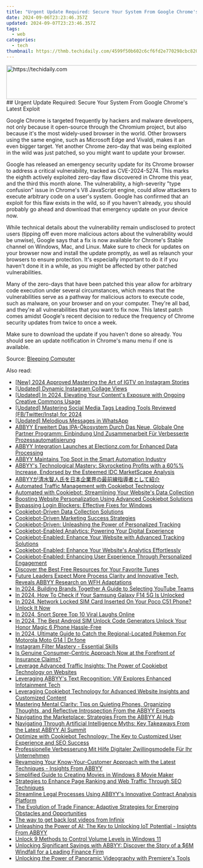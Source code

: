 ```yaml
---
title: "Urgent Update Required: Secure Your System From Google Chrome's Latest Exploit"
date: 2024-09-06T23:23:46.357Z
updated: 2024-09-07T23:23:46.357Z
tags:
  - web
categories:
  - tech
thumbnail: https://thmb.techidaily.com/4599f50b602c6cf6fd2e770298cbc820ac519a960550c4309b2e36a11fd875c9.jpg
---
```


<!-- affiliate ads begin -->
<a href="https://appsumo.8odi.net/c/5597632/2130887/7443" target="_top" id="2130887">
  <img src="//a.impactradius-go.com/display-ad/7443-2130887" border="0" alt="https://techidaily.com" width="728" height="90"/>
</a>
<img height="0" width="0" src="https://appsumo.8odi.net/i/5597632/2130887/7443" style="position:absolute;visibility:hidden;" border="0" />
<!-- affiliate ads end -->
## Urgent Update Required: Secure Your System From Google Chrome's Latest Exploit

Google Chrome is targeted frequently by hackers and malware developers, not only because it open-source through the Chromium project, but also because it's the most widely-used browser in the world. Other browsers using the same engine, such as Microsoft Edge and Vivaldi, makes it an even bigger target. Yet another Chrome zero-day that was being exploited in the wild was just patched, so you might want to update your browser.

 Google has released an emergency security update for its Chrome browser to address a critical vulnerability, tracked as CVE-2024-5274\. This marks the eighth actively exploited zero-day flaw discovered in Chrome this year, and the third this month alone. The vulnerability, a high-severity "type confusion" issue in Chrome's V8 JavaScript engine, could allow attackers to execute arbitrary code on a user's system. Google has confirmed that an exploit for this flaw exists in the wild, so if you haven't already, you should probably go ahead and download that emergency update on your device now.

 While technical details about the vulnerability remain undisclosed to protect users (tipping off even more malicious actors about the vulnerability would be unwise), Google says that a fix is now available for Chrome's Stable channel on Windows, Mac, and Linux. Make sure to check for updates on your browser now and install the update promptly, as well as relaunch your browsers to ensure protection. It's especially important to do it if you haven't done it in a while, as you might be affected by other patched vulnerabilities.

 Many of the zero-days that have been patched this year allow for arbitrary code execution under several circumstances, which means that the vulnerabilities serve as a pathway for malicious actors to execute code, such as malware, on your browser and on your computer. They're all bad, and they're all vulnerabilities that you want to fix now. This latest patch comes amidst Google's recent decision to reduce the frequency of Chrome security updates from twice to once a week.

 Make sure to download the update if you haven't done so already. You should see an update notification in Chrome's manu menu if one is available.

 Source: [Bleeping Computer](https://www.bleepingcomputer.com/news/security/google-fixes-eighth-actively-exploited-chrome-zero-day-this-year/)

<ins class="adsbygoogle"
     style="display:block"
     data-ad-format="autorelaxed"
     data-ad-client="ca-pub-7571918770474297"
     data-ad-slot="1223367746"></ins>



<ins class="adsbygoogle"
     style="display:block"
     data-ad-client="ca-pub-7571918770474297"
     data-ad-slot="8358498916"
     data-ad-format="auto"
     data-full-width-responsive="true"></ins>

<span class="atpl-alsoreadstyle">Also read:</span>
<div><ul>
<li><a href="https://instagram-video-files.techidaily.com/new-2024-approved-mastering-the-art-of-igtv-on-instagram-stories/"><u>[New] 2024 Approved  Mastering the Art of IGTV on Instagram Stories</u></a></li>
<li><a href="https://instagram-video-files.techidaily.com/updated-dynamic-instagram-collage-views/"><u>[Updated] Dynamic Instagram Collage Views</u></a></li>
<li><a href="https://youtube-web.techidaily.com/ed-in-2024-elevating-your-contents-exposure-with-ongoing-creative-commons-usage/"><u>[Updated] In 2024, Elevating Your Content's Exposure with Ongoing Creative Commons Usage</u></a></li>
<li><a href="https://instagram-video-recordings.techidaily.com/updated-mastering-social-media-tags-leading-tools-reviewed-fbtwitterinsta-for-2024/"><u>[Updated] Mastering Social Media Tags  Leading Tools Reviewed (FB/Twitter/Insta) for 2024</u></a></li>
<li><a href="https://extra-guidance.techidaily.com/updated-melodious-messages-in-whatsapp/"><u>[Updated] Melodious Messages in WhatsApp</u></a></li>
<li><a href="https://some-tips.techidaily.com/abbyy-erweitert-das-ipa-okosystem-durch-das-neue-globale-one-partner-programm-einbindung-und-zusammenarbeit-fur-verbesserte-prozessautomatisierung/"><u>ABBYY Erweitert Das IPA-Ökosystem Durch Das Neue, Globale One Partner Programm: Einbindung Und Zusammenarbeit Für Verbesserte Prozessautomatisierung</u></a></li>
<li><a href="https://some-tips.techidaily.com/abbyy-integration-launches-at-electionzcom-for-enhanced-data-processing/"><u>ABBYY Integration Launches at Electionz.com for Enhanced Data Processing</u></a></li>
<li><a href="https://some-tips.techidaily.com/abbyy-maintains-top-spot-in-the-smart-automation-industry/"><u>ABBYY Maintains Top Spot in the Smart Automation Industry</u></a></li>
<li><a href="https://some-tips.techidaily.com/abbyys-technological-mastery-skyrocketing-profits-with-a-60-increase-endorsed-by-the-esteemed-idc-marketscape-analysis/"><u>ABBYY's Technological Mastery: Skyrocketing Profits with a 60%% Increase, Endorsed by the Esteemed IDC MarketScape Analysis</u></a></li>
<li><a href="https://some-tips.techidaily.com/1724312832646-abbyy/"><u>ABBYYが清水智人氏を日本企業界の最前線指導者として紹介</u></a></li>
<li><a href="https://some-tips.techidaily.com/automated-traffic-management-with-cookiebot-technology/"><u>Automated Traffic Management with Cookiebot Technology</u></a></li>
<li><a href="https://some-tips.techidaily.com/automated-with-cookiebot-streamlining-your-websites-data-collection/"><u>Automated with Cookiebot: Streamlining Your Website's Data Collection</u></a></li>
<li><a href="https://some-tips.techidaily.com/boosting-website-personalization-using-advanced-cookiebot-solutions/"><u>Boosting Website Personalization Using Advanced Cookiebot Solutions</u></a></li>
<li><a href="https://win11.techidaily.com/bypassing-login-blockers-effective-fixes-for-windows/"><u>Bypassing Login Blockers: Effective Fixes for Windows</u></a></li>
<li><a href="https://some-tips.techidaily.com/cookiebot-driven-data-collection-solutions/"><u>Cookiebot-Driven Data Collection Solutions</u></a></li>
<li><a href="https://some-tips.techidaily.com/cookiebot-driven-marketing-success-strategies/"><u>Cookiebot-Driven Marketing Success Strategies</u></a></li>
<li><a href="https://some-tips.techidaily.com/cookiebot-driven-unleashing-the-power-of-personalized-tracking/"><u>Cookiebot-Driven: Unleashing the Power of Personalized Tracking</u></a></li>
<li><a href="https://some-tips.techidaily.com/cookiebot-enabled-analytics-powering-your-digital-experience/"><u>Cookiebot-Enabled Analytics: Powering Your Digital Experience</u></a></li>
<li><a href="https://some-tips.techidaily.com/cookiebot-enabled-enhance-your-website-with-advanced-tracking-solutions/"><u>Cookiebot-Enabled: Enhance Your Website with Advanced Tracking Solutions</u></a></li>
<li><a href="https://some-tips.techidaily.com/cookiebot-enabled-enhance-your-websites-analytics-effortlessly/"><u>Cookiebot-Enabled: Enhance Your Website's Analytics Effortlessly</u></a></li>
<li><a href="https://some-tips.techidaily.com/cookiebot-enabled-enhancing-user-experience-through-personalized-engagement/"><u>Cookiebot-Enabled: Enhancing User Experience Through Personalized Engagement</u></a></li>
<li><a href="https://tech-recovery.techidaily.com/discover-the-best-free-resources-for-your-favorite-tunes/"><u>Discover the Best Free Resources for Your Favorite Tunes</u></a></li>
<li><a href="https://some-tips.techidaily.com/future-leaders-expect-more-process-clarity-and-innovative-tech-reveals-abbyy-research-on-wfh-adaptations/"><u>Future Leaders Expect More Process Clarity and Innovative Tech, Reveals ABBYY Research on WFH Adaptations</u></a></li>
<li><a href="https://youtube-blog.techidaily.com/24-building-brands-together-a-guide-to-selecting-youtube-teams/"><u>In 2024, Building Brands Together  A Guide to Selecting YouTube Teams</u></a></li>
<li><a href="https://sim-unlock.techidaily.com/in-2024-how-to-check-if-your-samsung-galaxy-f14-5g-is-unlocked-by-drfone-android/"><u>In 2024, How To Check if Your Samsung Galaxy F14 5G Is Unlocked</u></a></li>
<li><a href="https://sim-unlock.techidaily.com/in-2024-network-locked-sim-card-inserted-on-your-poco-c51-phone-unlock-it-now-by-drfone-android/"><u>In 2024, Network Locked SIM Card Inserted On Your Poco C51 Phone? Unlock It Now</u></a></li>
<li><a href="https://twitter-videos.techidaily.com/in-2024-snort-spree-top-10-viral-laughs-online/"><u>In 2024, Snort Spree  Top 10 Viral Laughs Online</u></a></li>
<li><a href="https://sim-unlock.techidaily.com/in-2024-the-best-android-sim-unlock-code-generators-unlock-your-honor-magic-6-phone-hassle-free-by-drfone-android/"><u>In 2024, The Best Android SIM Unlock Code Generators Unlock Your Honor Magic 6 Phone Hassle-Free</u></a></li>
<li><a href="https://android-pokemon-go.techidaily.com/in-2024-ultimate-guide-to-catch-the-regional-located-pokemon-for-motorola-moto-g14-drfone-by-drfone-virtual-android/"><u>In 2024, Ultimate Guide to Catch the Regional-Located Pokemon For Motorola Moto G14 | Dr.fone</u></a></li>
<li><a href="https://instagram-video-recordings.techidaily.com/instagram-filter-mastery-essential-skills/"><u>Instagram Filter Mastery - Essential Skills</u></a></li>
<li><a href="https://some-tips.techidaily.com/is-genuine-consumer-centric-approach-now-at-the-forefront-of-insurance-claims/"><u>Is Genuine Consumer-Centric Approach Now at the Forefront of Insurance Claims?</u></a></li>
<li><a href="https://some-tips.techidaily.com/leverage-advanced-traffic-insights-the-power-of-cookiebot-technology-on-websites/"><u>Leverage Advanced Traffic Insights: The Power of Cookiebot Technology on Websites</u></a></li>
<li><a href="https://some-tips.techidaily.com/leveraging-abbyys-text-recognition-vw-explores-enhanced-infotainment-tech/"><u>Leveraging ABBYY's Text Recognition: VW Explores Enhanced Infotainment Tech</u></a></li>
<li><a href="https://some-tips.techidaily.com/leveraging-cookiebot-technology-for-advanced-website-insights-and-customized-content/"><u>Leveraging Cookiebot Technology for Advanced Website Insights and Customized Content</u></a></li>
<li><a href="https://some-tips.techidaily.com/mastering-mental-clarity-tips-on-quieting-phones-organizing-thoughts-and-reflective-introspection-from-the-abbyy-experts/"><u>Mastering Mental Clarity: Tips on Quieting Phones, Organizing Thoughts, and Reflective Introspection From the ABBYY Experts</u></a></li>
<li><a href="https://some-tips.techidaily.com/navigating-the-marketplace-strategies-from-the-abbyy-ai-hub/"><u>Navigating the Marketplace: Strategies From the ABBYY AI Hub</u></a></li>
<li><a href="https://some-tips.techidaily.com/navigating-through-artificial-intelligence-myths-key-takeaways-from-the-latest-abbyy-ai-summit/"><u>Navigating Through Artificial Intelligence Myths: Key Takeaways From the Latest ABBYY AI Summit</u></a></li>
<li><a href="https://some-tips.techidaily.com/optimize-with-cookiebot-technology-the-key-to-customized-user-experience-and-seo-success/"><u>Optimize with Cookiebot Technology: The Key to Customized User Experience and SEO Success</u></a></li>
<li><a href="https://some-tips.techidaily.com/professionelle-verbesserung-mit-hilfe-digitaler-zwillingsmodelle-fur-ihr-unternehmen/"><u>Professionelle Verbesserung Mit Hilfe Digitaler Zwillingsmodelle Für Ihr Unternehmen</u></a></li>
<li><a href="https://some-tips.techidaily.com/revamping-your-know-your-customer-approach-with-the-latest-techniques-insights-from-abbyy/"><u>Revamping Your Know-Your-Customer Approach with the Latest Techniques - Insights From ABBYY</u></a></li>
<li><a href="https://extra-tips.techidaily.com/simplified-guide-to-creating-movies-in-windows-8-movie-maker/"><u>Simplified Guide to Creating Movies in Windows 8 Movie Maker</u></a></li>
<li><a href="https://some-tips.techidaily.com/strategies-to-enhance-page-ranking-and-web-traffic-through-seo-techniques/"><u>Strategies to Enhance Page Ranking and Web Traffic Through SEO Techniques</u></a></li>
<li><a href="https://some-tips.techidaily.com/streamline-legal-processes-using-abbyys-innovative-contract-analysis-platform/"><u>Streamline Legal Processes Using ABBYY's Innovative Contract Analysis Platform</u></a></li>
<li><a href="https://some-tips.techidaily.com/the-evolution-of-trade-finance-adaptive-strategies-for-emerging-obstacles-and-opportunities/"><u>The Evolution of Trade Finance: Adaptive Strategies for Emerging Obstacles and Opportunities</u></a></li>
<li><a href="https://techidaily.com/the-way-to-get-back-lost-videos-from-infinix-by-fonelab-android-recover-video/"><u>The way to get back lost videos from Infinix</u></a></li>
<li><a href="https://some-tips.techidaily.com/unleashing-the-power-of-ai-the-key-to-unlocking-iot-potential-insights-from-abbyy/"><u>Unleashing the Power of AI: The Key to Unlocking IoT Potential - Insights From ABBYY</u></a></li>
<li><a href="https://win11-tips.techidaily.com/unlock-9-methods-to-control-volume-levels-in-windows-11/"><u>Unlock 9 Methods to Control Volume Levels in Windows 11</u></a></li>
<li><a href="https://some-tips.techidaily.com/unlocking-significant-savings-with-abbyy-discover-the-story-of-a-6m-windfall-for-a-leading-finance-firm/"><u>Unlocking Significant Savings with ABBYY: Discover the Story of a $6M Windfall for a Leading Finance Firm</u></a></li>
<li><a href="https://extra-tips.techidaily.com/unlocking-the-power-of-panoramic-videography-with-premieres-tools/"><u>Unlocking the Power of Panoramic Videography with Premiere's Tools</u></a></li>
</ul></div>
